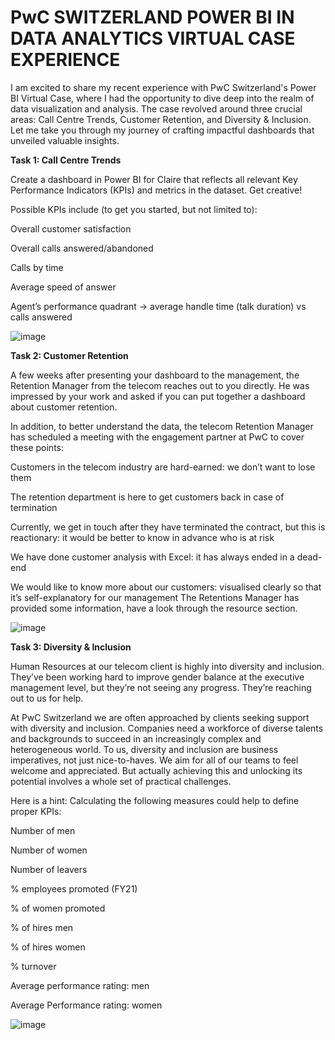 # PwC SWITZERLAND POWER BI IN DATA ANALYTICS VIRTUAL CASE EXPERIENCE
I am excited to share my recent experience with PwC Switzerland's Power BI Virtual Case, where I had the opportunity to dive deep into the realm of data visualization and analysis.
The case revolved around three crucial areas: Call Centre Trends, Customer Retention, and Diversity & Inclusion. Let me take you through my journey of crafting impactful dashboards that unveiled valuable insights.

**Task 1: Call Centre Trends**

Create a dashboard in Power BI for Claire that reflects all relevant Key Performance Indicators (KPIs) and metrics in the dataset. Get creative!

Possible KPIs include (to get you started, but not limited to):

Overall customer satisfaction

Overall calls answered/abandoned

Calls by time

Average speed of answer

Agent’s performance quadrant -> average handle time (talk duration) vs calls answered

![image](https://github.com/user-attachments/assets/013ebf9d-859a-4d71-bb4a-15b643c41f3e)

**Task 2: Customer Retention**

A few weeks after presenting your dashboard to the management, the Retention Manager from the telecom reaches out to you directly. He was impressed by your work and asked if you can put together a dashboard about customer retention.

In addition, to better understand the data, the telecom Retention Manager has scheduled a meeting with the engagement partner at PwC to cover these points:

Customers in the telecom industry are hard-earned: we don’t want to lose them

The retention department is here to get customers back in case of termination

Currently, we get in touch after they have terminated the contract, but this is reactionary: it would be better to know in advance who is at risk

We have done customer analysis with Excel: it has always ended in a dead-end

We would like to know more about our customers: visualised clearly so that it’s self-explanatory for our management The Retentions Manager has provided some information, have a look through the resource section.

![image](https://github.com/user-attachments/assets/5283b8b9-b1c2-472b-9030-97f0b6c44270)


**Task 3: Diversity & Inclusion**

Human Resources at our telecom client is highly into diversity and inclusion. They’ve been working hard to improve gender balance at the executive management level, but they’re not seeing any progress. They’re reaching out to us for help.

At PwC Switzerland we are often approached by clients seeking support with diversity and inclusion. Companies need a workforce of diverse talents and backgrounds to succeed in an increasingly complex and heterogeneous world. To us, diversity and inclusion are business imperatives, not just nice-to-haves. We aim for all of our teams to feel welcome and appreciated. But actually achieving this and unlocking its potential involves a whole set of practical challenges.

Here is a hint: Calculating the following measures could help to define proper KPIs:

Number of men

Number of women

Number of leavers

% employees promoted (FY21)

% of women promoted

% of hires men

% of hires women

% turnover

Average performance rating: men

Average Performance rating: women


![image](https://github.com/user-attachments/assets/00756303-091e-400f-be85-a0b99216a5f7)
